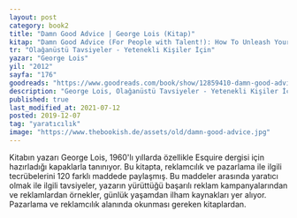 ```yaml
---
layout: post  
category: book2  
title: "Damn Good Advice | George Lois (Kitap)"  
kitap: "Damn Good Advice (For People with Talent!): How To Unleash Your Creative Potential by America's Master Communicator"  
tr: "Olağanüstü Tavsiyeler - Yetenekli Kişiler İçin"  
yazar: "George Lois"  
yil: "2012"  
sayfa: "176"  
goodreads: "https://www.goodreads.com/book/show/12859410-damn-good-advice-for-people-with-talent"
description: "George Lois, Olağanüstü Tavsiyeler - Yetenekli Kişiler İçin isimli kitabında reklamcılık ve pazarlama ile ilgili tecrübelerini paylaşıyor."
published: true
last_modified_at: 2021-07-12
posted: 2019-12-07
tag: "yaratıcılık"
image: "https://www.thebookish.de/assets/old/damn-good-advice.jpg"
---
```


Kitabın yazarı George Lois, 1960'lı yıllarda özellikle Esquire dergisi için hazırladığı kapaklarla tanınıyor. Bu kitapta, reklamcılık ve pazarlama ile ilgili tecrübelerini 120 farklı maddede paylaşmış. Bu maddeler arasında yaratıcı olmak ile ilgili tavsiyeler, yazarın yürüttüğü başarılı reklam kampanyalarından ve reklamlardan örnekler, günlük yaşamdan ilham kaynakları yer alıyor. Pazarlama ve reklamcılık alanında okunması gereken kitaplardan.  
  

